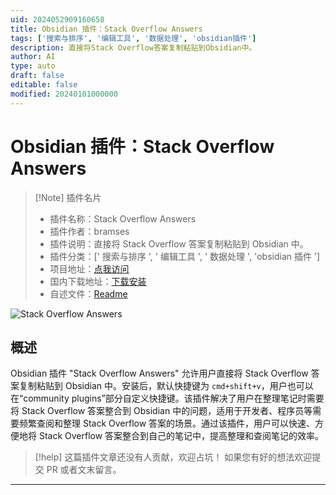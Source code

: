 ```yaml
---
uid: 2024052909160658
title: Obsidian 插件：Stack Overflow Answers
tags: ['搜索与排序', '编辑工具', '数据处理', 'obsidian插件']
description: 直接将Stack Overflow答案复制粘贴到Obsidian中。
author: AI
type: auto
draft: false
editable: false
modified: 20240101000000
---
```


# Obsidian 插件：Stack Overflow Answers

> [!Note] 插件名片
> - 插件名称：Stack Overflow Answers
> - 插件作者：bramses
> - 插件说明：直接将 Stack Overflow 答案复制粘贴到 Obsidian 中。
> - 插件分类：[' 搜索与排序 ', ' 编辑工具 ', ' 数据处理 ', 'obsidian 插件 ']
> - 项目地址：[点我访问](https://github.com/bramses/obsidian-stack-overflow)
> - 国内下载地址：[下载安装](https://pkmer.cn/products/plugin/pluginMarket/?obsidian-stack-overflow)
> - 自述文件：[Readme](https://ghproxy.net/https://raw.githubusercontent.com/bramses/obsidian-stack-overflow/master/README.md)

![Stack Overflow Answers](https://cdn.pkmer.cn/covers/obsidian-stack-overflow.png!pkmer)

## 概述

Obsidian 插件 "Stack Overflow Answers" 允许用户直接将 Stack Overflow 答案复制粘贴到 Obsidian 中。安装后，默认快捷键为 `cmd+shift+v`，用户也可以在“community plugins”部分自定义快捷键。该插件解决了用户在整理笔记时需要将 Stack Overflow 答案整合到 Obsidian 中的问题，适用于开发者、程序员等需要频繁查阅和整理 Stack Overflow 答案的场景。通过该插件，用户可以快速、方便地将 Stack Overflow 答案整合到自己的笔记中，提高整理和查阅笔记的效率。

> [!help]
> 这篇插件文章还没有人贡献，欢迎占坑！
> 如果您有好的想法欢迎提交 PR 或者文末留言。

---



